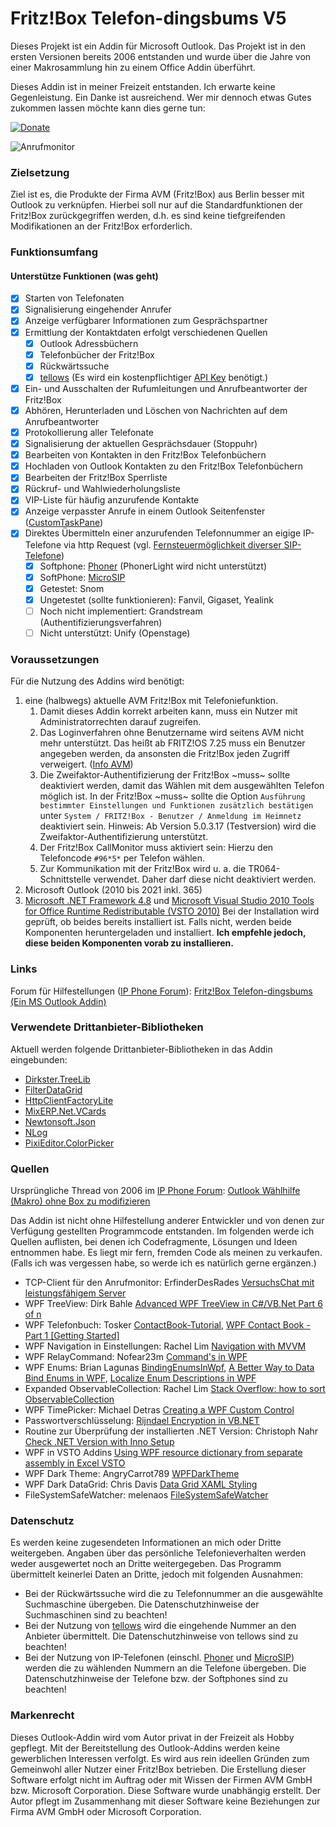 # Fritz!Box Telefon-dingsbums V5

Dieses Projekt ist ein Addin für Microsoft Outlook. 
Das Projekt ist in den ersten Versionen bereits 2006 entstanden und wurde über die Jahre von einer Makrosammlung hin zu einem Office Addin überführt.

Dieses Addin ist in meiner Freizeit entstanden. Ich erwarte keine Gegenleistung. Ein Danke ist ausreichend. Wer mir dennoch etwas Gutes zukommen lassen möchte kann dies gerne tun:

[![Donate](https://img.shields.io/badge/Spenden-green.svg?logo=paypal)](https://www.paypal.com/paypalme/gertmichael)

![Anrufmonitor](./doc/Übersicht.png)

### Zielsetzung
Ziel ist es, die Produkte der Firma AVM (Fritz!Box) aus Berlin besser mit Outlook zu verknüpfen. Hierbei soll nur auf die Standardfunktionen der Fritz!Box zurückgegriffen werden,
d.h. es sind keine tiefgreifenden Modifikationen an der Fritz!Box erforderlich. 

### Funktionsumfang
#### Unterstütze Funktionen (was geht)
* [x] Starten von Telefonaten
* [x] Signalisierung eingehender Anrufer
* [x] Anzeige verfügbarer Informationen zum Gesprächspartner
* [x] Ermittlung der Kontaktdaten erfolgt verschiedenen Quellen
  * [x] Outlook Adressbüchern
  * [x] Telefonbücher der Fritz!Box
  * [x] Rückwärtssuche
  * [x] [tellows](https://tellows.de) (Es wird ein kostenpflichtiger [API Key](https://shop.tellows.de/de/tellows-api-key.html) benötigt.)
* [x] Ein- und Ausschalten der Rufumleitungen und Anrufbeantworter der Fritz!Box
* [x] Abhören, Herunterladen und Löschen von Nachrichten auf dem Anrufbeantworter
* [x] Protokollierung aller Telefonate
* [x] Signalisierung der aktuellen Gesprächsdauer (Stoppuhr)
* [x] Bearbeiten von Kontakten in den Fritz!Box Telefonbüchern
* [x] Hochladen von Outlook Kontakten zu den Fritz!Box Telefonbüchern
* [x] Bearbeiten der Fritz!Box Sperrliste
* [x] Rückruf- und Wahlwiederholungsliste
* [x] VIP-Liste für häufig anzurufende Kontakte
* [x] Anzeige verpasster Anrufe in einem Outlook Seitenfenster ([CustomTaskPane](https://docs.microsoft.com/en-us/dotnet/api/microsoft.office.tools.customtaskpane?view=vsto-2017))
* [x] Direktes Übermitteln einer anzurufenden Telefonnummer an eigige IP-Telefone via http Request (vgl. [Fernsteuermöglichkeit diverser SIP-Telefone](https://www.ip-phone-forum.de/threads/fernsteuerm%C3%B6glichkeit-diverser-sip-telefone.313272/))
  * [x] Softphone: [Phoner](https://phoner.de) (PhonerLight wird nicht unterstützt)
  * [x] SoftPhone: [MicroSIP](https://www.microsip.org/)
  * [x] Getestet: Snom
  * [x] Ungetestet (sollte funktionieren): Fanvil, Gigaset, Yealink
  * [ ] Noch nicht implementiert: Grandstream (Authentifizierungsverfahren)
  * [ ] Nicht unterstützt: Unify (Openstage) 

### Voraussetzungen
Für die Nutzung des Addins wird benötigt: 
1. eine (halbwegs) aktuelle AVM Fritz!Box mit Telefoniefunktion.
   1. Damit dieses Addin korrekt arbeiten kann, muss ein Nutzer mit Administratorrechten darauf zugreifen. 
   2. Das Loginverfahren ohne Benutzername wird seitens AVM nicht mehr unterstützt. Das heißt ab FRITZ!OS 7.25 muss ein Benutzer angegeben werden, da ansonsten die Fritz!Box jeden Zugriff verweigert. ([Info AVM](https://avm.de/fileadmin/user_upload/Global/Service/Schnittstellen/Empfehlungen%20zur%20Benutzerfu%CC%88hrung%20bei%20der%20Anmeldung%20an%20einer%20FRITZ%21Box_v1.1.pdf))
   3. Die Zweifaktor-Authentifizierung der Fritz!Box ~muss~ sollte deaktiviert werden, damit das Wählen mit dem ausgewählten Telefon möglich ist. In der Fritz!Box ~muss~ sollte die Option 
      `Ausführung bestimmter Einstellungen und Funktionen zusätzlich bestätigen` unter `System / FRITZ!Box - Benutzer / Anmeldung im Heimnetz` deaktiviert sein. Hinweis: Ab Version 5.0.3.17 (Testversion) wird die Zweifaktor-Authentifizierung unterstützt.
   4. Der Fritz!Box CallMonitor muss aktiviert sein: Hierzu den Telefoncode `#96*5*` per Telefon wählen.
   5. Zur Kommunikation mit der Fritz!Box wird u. a. die TR064-Schnittstelle verwendet. Daher darf diese nicht deaktiviert werden.
2. Microsoft Outlook (2010 bis 2021 inkl. 365)
3. [Microsoft .NET Framework 4.8](https://dotnet.microsoft.com/download/dotnet-framework/net48) und [Microsoft Visual Studio 2010 Tools for Office Runtime Redistributable (VSTO 2010)](https://www.microsoft.com/de-DE/download/details.aspx?id=48217)
   Bei der Installation wird geprüft, ob beides bereits installiert ist. Falls nicht, werden beide Komponenten heruntergeladen und installiert. **Ich empfehle jedoch, diese beiden Komponenten vorab zu installieren.**

### Links
Forum für Hilfestellungen ([IP Phone Forum](https://www.ip-phone-forum.de/)): [Fritz!Box Telefon-dingsbums (Ein MS Outlook Addin)](https://www.ip-phone-forum.de/threads/fritz-box-telefon-dingsbums-ein-ms-outlook-addin.237086/)

### Verwendete Drittanbieter-Bibliotheken​
Aktuell werden folgende Drittanbieter-Bibliotheken​ in das Addin eingebunden:
* [Dirkster.TreeLib](https://github.com/Dirkster99/TreeLib)
* [FilterDataGrid](https://github.com/macgile/DataGridFilter)
* [HttpClientFactoryLite](https://github.com/uhaciogullari/HttpClientFactoryLite)
* [MixERP.Net.VCards](https://github.com/mixerp/mixerp.net.vcards)
* [Newtonsoft.Json](https://www.newtonsoft.com/json)
* [NLog](https://nlog-project.org/)
* [PixiEditor.ColorPicker](https://github.com/PixiEditor/ColorPicker)

### Quellen
Ursprüngliche Thread von 2006 im [IP Phone Forum](https://www.ip-phone-forum.de/): [Outlook Wählhilfe (Makro) ohne Box zu modifizieren](https://www.ip-phone-forum.de/threads/outlook-w%C3%A4hlhilfe-makro-ohne-box-zu-modifizieren.102096/)

Das Addin ist nicht ohne Hilfestellung anderer Entwickler und von denen zur Verfügung gestellten Programmcode entstanden. Im folgenden werde ich Quellen auflisten, bei denen ich Codefragmente, Lösungen und Ideen entnommen habe.
Es liegt mir fern, fremden Code als meinen zu verkaufen. (Falls ich was vergessen habe, so werde ich es natürlich gerne ergänzen.)
* TCP-Client für den Anrufmonitor: ErfinderDesRades [VersuchsChat mit leistungsfähigem Server](https://www.vb-paradise.de/index.php/Thread/61948-VersuchsChat-mit-leistungsf%C3%A4higem-Server)
* WPF TreeView: Dirk Bahle [Advanced WPF TreeView in C#/VB.Net Part 6 of n](https://www.codeproject.com/Articles/1224943/Advanced-WPF-TreeView-in-Csharp-VB-Net-Part-of-n)
* WPF Telefonbuch: Tosker [ContactBook-Tutorial](https://github.com/Tosker/ContactBook-Tutorial), [WPF Contact Book - Part 1 [Getting Started]](https://www.youtube.com/watch?v=bmw68zxjwG4)
* WPF Navigation in Einstellungen: Rachel Lim [Navigation with MVVM](https://rachel53461.wordpress.com/2011/12/18/navigation-with-mvvm-2/)
* WPF RelayCommand: Nofear23m [Command's in WPF](https://www.vb-paradise.de/index.php/Thread/128963-Command-s-in-WPF/?postID=1116045#post1116045)
* WPF Enums: Brian Lagunas [BindingEnumsInWpf](https://github.com/brianlagunas/BindingEnumsInWpf), [A Better Way to Data Bind Enums in WPF](https://brianlagunas.com/a-better-way-to-data-bind-enums-in-wpf/),
  [Localize Enum Descriptions in WPF](https://brianlagunas.com/localize-enum-descriptions-in-wpf/)
* Expanded ObservableCollection: Rachel Lim [Stack Overflow: how to sort ObservableCollection](https://stackoverflow.com/a/7285548)
* WPF TimePicker: Michael Detras [Creating a WPF Custom Control](http://www.nullskull.com/a/1401/creating-a-wpf-custom-control.aspx)
* Passwortverschlüsselung: [Rijndael Encryption in VB.NET](http://www.freevbcode.com/ShowCode.asp?ID=4520)
* Routine zur Überprüfung der installierten .NET Version: Christoph Nahr [Check .NET Version with Inno Setup](http://kynosarges.org/DotNetVersion.html)
* WPF in VSTO Addins [Using WPF resource dictionary from separate assembly in Excel VSTO](https://github.com/didzispetkus/vsto-external-resource-library)
* WPF Dark Theme: AngryCarrot789 [WPFDarkTheme](https://github.com/AngryCarrot789/WPFDarkTheme)
* WPF Dark DataGrid: Chris Davis [Data Grid XAML Styling](https://gist.github.com/chrdavis/288d743362b963b875832cc493d2cc94)
* FileSystemSafeWatcher: melenaos [FileSystemSafeWatcher](https://github.com/melenaos/FileSystemSafeWatcher)

### Datenschutz
Es werden keine zugesendeten Informationen an mich oder Dritte weitergeben.
Angaben über das persönliche Telefonieverhalten werden weder ausgewertet noch an Dritte weitergegeben.
Das Programm übermittelt keinerlei Daten an Dritte, jedoch mit folgenden Ausnahmen:
* Bei der Rückwärtssuche wird die zu Telefonnummer an die ausgewählte Suchmaschine übergeben. Die Datenschutzhinweise der Suchmaschinen sind zu beachten!
* Bei der Nutzung von [tellows](https://tellows.de) wird die eingehende Nummer an den Anbieter übermittelt. Die Datenschutzhinweise von tellows sind zu beachten!
* Bei der Nutzung von IP-Telefonen (einschl. [Phoner](https://phoner.de) und [MicroSIP](https://www.microsip.org/)) werden die zu wählenden Nummern an die Telefone übergeben. Die Datenschutzhinweise der Telefone bzw. der Softphones sind zu beachten!

### Markenrecht
Dieses Outlook-Addin wird vom Autor privat in der Freizeit als Hobby gepflegt. Mit der Bereitstellung des Outlook-Addins werden keine gewerblichen Interessen verfolgt. Es wird aus rein ideellen Gründen zum Gemeinwohl aller Nutzer einer Fritz!Box betrieben. 
Die Erstellung dieser Software erfolgt nicht im Auftrag oder mit Wissen der Firmen AVM GmbH bzw. Microsoft Corporation. Diese Software wurde unabhängig erstellt. Der Autor pflegt im Zusammenhang mit dieser Software keine Beziehungen zur Firma AVM GmbH oder Microsoft Corporation.
